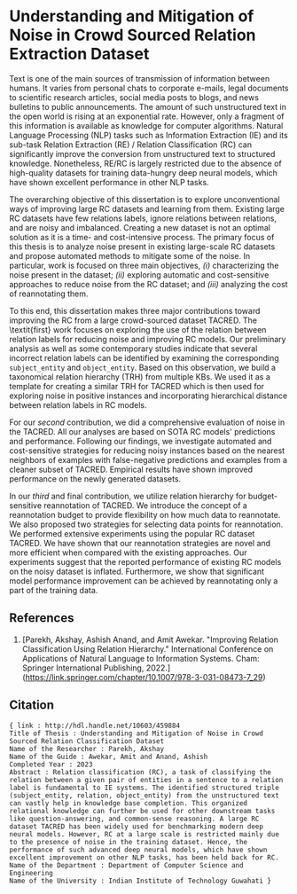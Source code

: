 # Understanding and Mitigation of Noise in Crowd Sourced Relation Extraction Dataset
Text is one of the main sources of transmission of information between humans. It varies from personal chats to corporate e-mails, legal documents to scientific research articles, social media posts to blogs, and news bulletins to public announcements. The amount of such unstructured text in the open world is rising at an exponential rate. However, only a fragment of this information is available as knowledge for computer algorithms. Natural Language Processing (NLP) tasks such as Information Extraction (IE) and its sub-task Relation Extraction (RE) / Relation Classification (RC) can significantly improve the conversion from unstructured text to structured knowledge. Nonetheless, RE/RC is largely restricted due to the absence of high-quality datasets for training data-hungry deep neural models, which have shown excellent performance in other NLP tasks.

The overarching objective of this dissertation is to explore unconventional ways of improving large RC datasets and learning from them. Existing large RC datasets have few relations labels, ignore relations between relations, and are noisy and imbalanced. Creating a new dataset is not an optimal solution as it is a time- and cost-intensive process. The primary focus of this thesis is to analyze noise present in existing large-scale RC datasets and propose automated methods to mitigate some of the noise. In particular, work is focused on three main objectives, *(i)* characterizing the noise present in the dataset; *(ii)* exploring automatic and cost-sensitive approaches to reduce noise from the RC dataset; and *(iii)* analyzing the cost of reannotating them. 

To this end, this dissertation makes three major contributions toward improving the RC from a large crowd-sourced dataset TACRED. The \textit{first} work focuses on exploring the use of the relation between relation labels for reducing noise and improving RC models. Our preliminary analysis as well as some contemporary studies indicate that several incorrect relation labels can be identified by examining the corresponding `subject_entity` and `object_entity`. Based on this observation, we build a taxonomical relation hierarchy (TRH) from multiple KBs. We used it as a template for creating a similar TRH for TACRED which is then used for exploring noise in positive instances and incorporating hierarchical distance between relation labels in RC models.

For our *second* contribution, we did a comprehensive evaluation of noise in the TACRED. All our analyses are based on SOTA RC models' predictions and performance. Following our findings, we investigate automated and cost-sensitive strategies for reducing noisy instances based on the nearest neighbors of examples with false-negative predictions and examples from a cleaner subset of TACRED. Empirical results have shown improved performance on the newly generated datasets.

In our *third* and final contribution, we utilize relation hierarchy for budget-sensitive reannotation of TACRED. We introduce the concept of a reannotation budget to provide flexibility on how much data to reannotate. We also proposed two strategies for selecting data points for reannotation. We performed extensive experiments using the popular RC dataset TACRED. We have shown that our reannotation strategies are novel and more efficient when compared with the existing approaches. Our experiments suggest that the reported performance of existing RC models on the noisy dataset is inflated. Furthermore, we show that significant model performance improvement can be achieved by reannotating only a part of the training data.



## References

1. [Parekh, Akshay, Ashish Anand, and Amit Awekar. "Improving Relation Classification Using Relation Hierarchy." International Conference on Applications of Natural Language to Information Systems. Cham: Springer International Publishing, 2022.] (https://link.springer.com/chapter/10.1007/978-3-031-08473-7_29)

## Citation
```
{ link : http://hdl.handle.net/10603/459884
Title of Thesis : Understanding and Mitigation of Noise in Crowd Sourced Relation Classification Dataset
Name of the Researcher : Parekh, Akshay
Name of the Guide : Awekar, Amit and Anand, Ashish
Completed Year : 2023
Abstract : Relation classification (RC), a task of classifying the relation between a given pair of entities in a sentence to a relation label is fundamental to IE systems. The identified structured triple (subject_entity, relation, object_entity) from the unstructured text can vastly help in knowledge base completion. This organized relational knowledge can further be used for other downstream tasks like question-answering, and common-sense reasoning. A large RC dataset TACRED has been widely used for benchmarking modern deep neural models. However, RC at a large scale is restricted mainly due to the presence of noise in the training dataset. Hence, the performance of such advanced deep neural models, which have shown excellent improvement on other NLP tasks, has been held back for RC.
Name of the Department : Department of Computer Science and Engineering
Name of the University : Indian Institute of Technology Guwahati }
```
